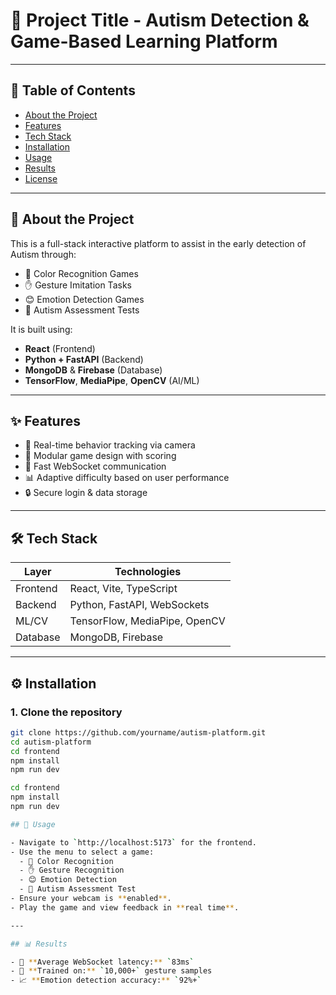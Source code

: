 # 🚀 Project Title - Autism Detection & Game-Based Learning Platform


---

## 📌 Table of Contents

- [About the Project](#about-the-project)
- [Features](#features)
- [Tech Stack](#tech-stack)
- [Installation](#installation)
- [Usage](#usage)
- [Results](#results)
- [License](#license)

---

## 📖 About the Project

This is a full-stack interactive platform to assist in the early detection of Autism through:
- 🎨 Color Recognition Games
- ✋ Gesture Imitation Tasks
- 😊 Emotion Detection Games
- 🧠 Autism Assessment Tests

It is built using:
- **React** (Frontend)
- **Python + FastAPI** (Backend)
- **MongoDB** & **Firebase** (Database)
- **TensorFlow**, **MediaPipe**, **OpenCV** (AI/ML)

---

## ✨ Features

- 🧠 Real-time behavior tracking via camera
- 🧩 Modular game design with scoring
- 💬 Fast WebSocket communication
- 📊 Adaptive difficulty based on user performance
- 🔒 Secure login & data storage

---

## 🛠️ Tech Stack

| Layer       | Technologies                            |
|------------|------------------------------------------|
| Frontend   | React, Vite, TypeScript                  |
| Backend    | Python, FastAPI, WebSockets              |
| ML/CV      | TensorFlow, MediaPipe, OpenCV            |
| Database   | MongoDB, Firebase                        |

---

## ⚙️ Installation

### 1. Clone the repository

```bash
git clone https://github.com/yourname/autism-platform.git
cd autism-platform
cd frontend
npm install
npm run dev

cd frontend
npm install
npm run dev

## 🧪 Usage

- Navigate to `http://localhost:5173` for the frontend.
- Use the menu to select a game:
  - 🎨 Color Recognition
  - ✋ Gesture Recognition
  - 😊 Emotion Detection
  - 🧠 Autism Assessment Test
- Ensure your webcam is **enabled**.
- Play the game and view feedback in **real time**.

---

## 📊 Results

- 🚀 **Average WebSocket latency:** `83ms`
- 🧠 **Trained on:** `10,000+` gesture samples
- 📈 **Emotion detection accuracy:** `92%+`








